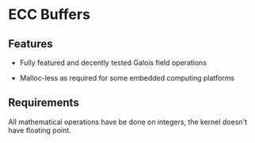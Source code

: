# ECC Buffers

## Features

- Fully featured and decently tested Galois field operations

- Malloc-less as required for some embedded computing platforms

## Requirements

All mathematical operations have be done on integers, the kernel doesn't have floating point.